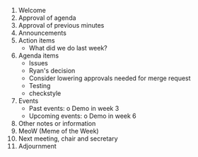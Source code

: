1. Welcome
2. Approval of agenda
3. Approval of previous minutes
5. Announcements
4. Action items
   - What did we do last week?
6. Agenda items
    - Issues
    - Ryan's decision
    - Consider lowering approvals needed for merge request
     - Testing
     - checkstyle
7. Events
    - Past events:
       o Demo in week 3
    - Upcoming events:
       o Demo in week 6
8. Other notes or information
9. MeoW (Meme of the Week)
10. Next meeting, chair and secretary
11. Adjournment